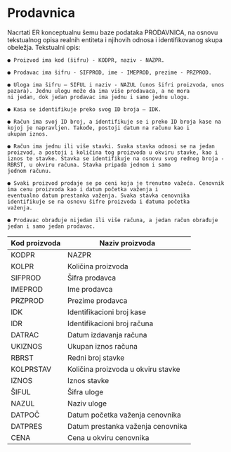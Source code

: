# Prodavnica

Nacrtati ER konceptualnu šemu baze podataka PRODAVNICA, na osnovu tekstualnog opisa realnih entiteta i njihovih odnosa i
identifikovanog skupa obeležja. Tekstualni opis:

    ● Proizvod ima kod (šifru) - KODPR, naziv - NAZPR.

    ● Prodavac ima šifru - SIFPROD, ime - IMEPROD, prezime - PRZPROD.

    ● Uloga ima šifru – SIFUL i naziv - NAZUL (unos šifri proizvoda, unos pazara). Jednu ulogu može da ima više prodavaca, a ne mora
    ni jedan, dok jedan prodavac ima jednu i samo jednu ulogu.

    ● Kasa se identifikuje preko svog ID broja – IDK.

    ● Račun ima svoj ID broj, a identifikuje se i preko ID broja kase na kojoj je napravljen. Takođe, postoji datum na računu kao i
    ukupan iznos.

    ● Račun ima jednu ili više stavki. Svaka stavka odnosi se na jedan proizvod, a postoji i količina tog proizvoda u okviru stavke, kao i
    iznos te stavke. Stavka se identifikuje na osnovu svog rednog broja - RBRST, u okviru računa. Stavka pripada jednom i samo
    jednom računu.

    ● Svaki proizvod prodaje se po ceni koja je trenutno važeća. Cenovnik ima cenu proizvoda kao i datum početka važenja i
    eventualno datum prestanka važenja. Svaka stavka cenovnika identifikuje se na osnovu šifre proizvoda i datuma početka
    važenja.

    ● Prodavac obrađuje nijedan ili više računa, a jedan račun obrađuje jedan i samo jedan prodavac.

| Kod proizvoda | Naziv proizvoda       |
|---------------|------------------------|
| KODPR         | NAZPR                  |
| KOLPR         | Količina proizvoda     |
| SIFPROD       | Šifra prodavca         |
| IMEPROD       | Ime prodavca           |
| PRZPROD       | Prezime prodavca       |
| IDK           | Identifikacioni broj kase |
| IDR           | Identifikacioni broj računa |
| DATRAC        | Datum izdavanja računa |
| UKIZNOS       | Ukupan iznos računa    |
| RBRST         | Redni broj stavke       |
| KOLPRSTAV     | Količina proizvoda u okviru stavke |
| IZNOS         | Iznos stavke           |
| ŠIFUL         | Šifra uloge            |
| NAZUL         | Naziv uloge            |
| DATPOČ        | Datum početka važenja cenovnika |
| DATPRES       | Datum prestanka važenja cenovnika |
| CENA          | Cena u okviru cenovnika |

